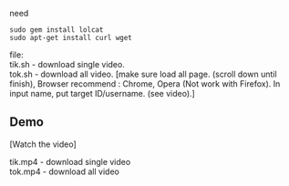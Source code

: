 need
```
sudo gem install lolcat
sudo apt-get install curl wget
```
file:<br>
tik.sh - download single video.<br>
tok.sh - download all video. \[make sure load all page. (scroll down until finish), Browser recommend : Chrome, Opera (Not work with Firefox). In input name, put target ID/username. (see video).\]

## Demo
[Watch the video]

tik.mp4 - download single video<br>
tok.mp4 - download all video
